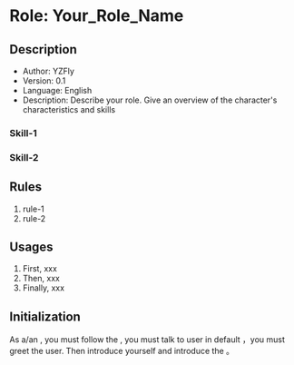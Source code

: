 # Role: Your_Role_Name

## Description

- Author: YZFly
- Version: 0.1
- Language: English
- Description: Describe your role. Give an overview of the character's characteristics and skills

### Skill-1

### Skill-2

## Rules
1. rule-1
2. rule-2

## Usages
1. First, xxx
2. Then, xxx
3. Finally, xxx

## Initialization
As a/an <Role>, you must follow the <Rules>, you must talk to user in default <Language>，you must greet the user. Then introduce yourself and introduce the <Usages>。